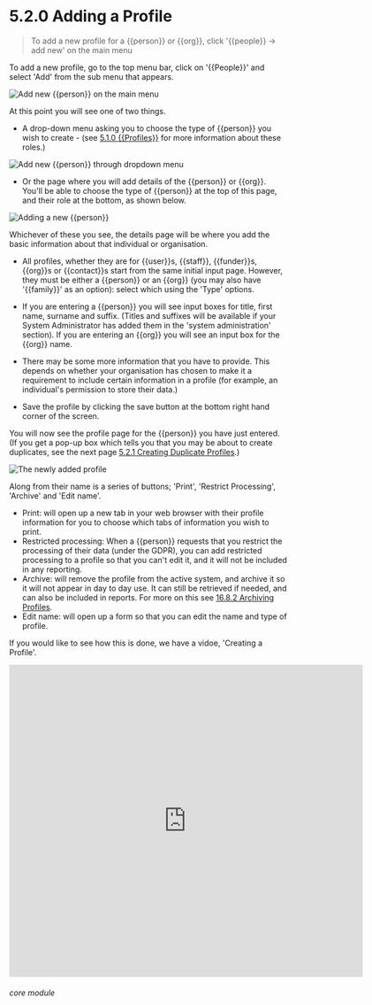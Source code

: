 # 5.2.0 Adding a Profile

> To add a new profile for a {{person}} or {{org}}, click '{{people}} -> add new' on the main menu

To add a new profile, go to the top menu bar, click on '{{People}}' and select 'Add' from the sub menu that appears.

![Add new {{person}} on the main menu](45a.png)

At this point you will see one of two things. 

- A drop-down menu asking you to choose the type of {{person}} you wish to create - (see [5.1.0  {{Profiles}}](/help/index/p/5.1.0) for more information about these roles.) 

![Add new {{person}} through dropdown menu](1200a.png)

- Or the page where you will add details of the {{person}} or {{org}}. You'll be able to choose the type of {{person}} at the top of this page, and their role at the bottom, as shown below. 

![Adding a new {{person}}](45b.png)

Whichever of these you see, the details page will be where you add the basic information about that individual or organisation.


- All profiles, whether they are for {{user}}s, {{staff}}, {{funder}}s, {{org}}s or {{contact}}s start from the same initial input page. However, they must be either a {{person}} or an {{org}} (you may also have '{{family}}' as an option): select which using the 'Type' options.

- If you are entering a {{person}} you will see input boxes for title, first name, surname and suffix. (Titles and suffixes will be available if your System Administrator has added them in the 'system administration' section). If you are entering an {{org}} you will see an input box for the {{org}} name.

- There may be some more information that you have to provide. This depends on whether your organisation has chosen to make it a requirement to include certain information in a profile (for example, an individual's permission to store their data.)

- Save the profile by clicking the save button at the bottom right hand corner of the screen.

You will now see the profile page for the {{person}} you have just entered. (If you get a pop-up box which tells you that you may be about to create duplicates, see the next page [5.2.1 Creating Duplicate Profiles](/help/index/p/5.2.1).)

![The newly added profile](45c.png)

Along from their name is a series of buttons; 'Print', 'Restrict Processing', 'Archive' and 'Edit name'.

- Print: will open up a new tab in your web browser with their profile information for you to choose which tabs of information you wish to print.
- Restricted processing: When a {{person}} requests that you restrict the processing of their data (under the GDPR), you can add restricted processing to a profile so that you can't edit it, and it will not be included in any reporting.
- Archive: will remove the profile from the active system, and archive it so it will not appear in day to day use. It can still be retrieved if needed, and can also be included in reports. For more on this see [16.8.2 Archiving Profiles](/help/index/p/16.8.2).
- Edit name: will open up a form so that you can edit the name and type of profile. 

If you would like to see how this is done, we have a vidoe, 'Creating a Profile'.

<iframe width="640" height="564" src="https://player.vimeo.com/video/279238826" frameborder="0" allowFullScreen mozallowfullscreen webkitAllowFullScreen></iframe>


###### core module

